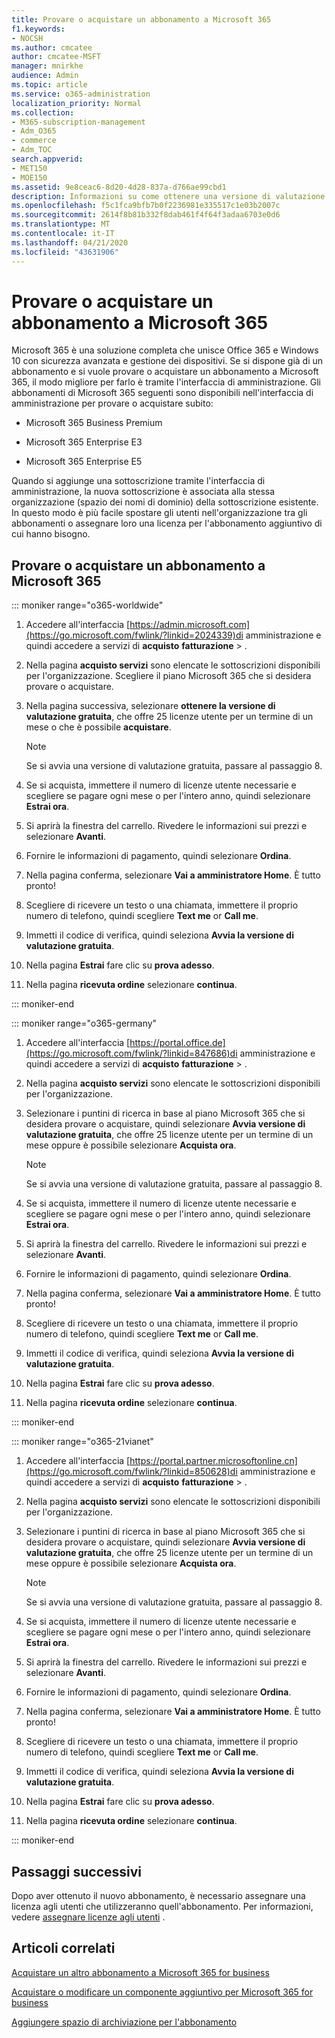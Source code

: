 ```yaml
---
title: Provare o acquistare un abbonamento a Microsoft 365
f1.keywords:
- NOCSH
ms.author: cmcatee
author: cmcatee-MSFT
manager: mnirkhe
audience: Admin
ms.topic: article
ms.service: o365-administration
localization_priority: Normal
ms.collection:
- M365-subscription-management
- Adm_O365
- commerce
- Adm_TOC
search.appverid:
- MET150
- MOE150
ms.assetid: 9e8ceac6-8d20-4d28-837a-d766ae99cbd1
description: Informazioni su come ottenere una versione di valutazione gratuita o su come acquistare un abbonamento a Microsoft 365.
ms.openlocfilehash: f5c1fca9bfb7b0f2236981e335517c1e03b2007c
ms.sourcegitcommit: 2614f8b81b332f8dab461f4f64f3adaa6703e0d6
ms.translationtype: MT
ms.contentlocale: it-IT
ms.lasthandoff: 04/21/2020
ms.locfileid: "43631906"
---
```

# <a name="try-or-buy-a-microsoft-365-subscription"></a>Provare o acquistare un abbonamento a Microsoft 365

Microsoft 365 è una soluzione completa che unisce Office 365 e Windows 10 con sicurezza avanzata e gestione dei dispositivi. Se si dispone già di un abbonamento e si vuole provare o acquistare un abbonamento a Microsoft 365, il modo migliore per farlo è tramite l'interfaccia di amministrazione. Gli abbonamenti di Microsoft 365 seguenti sono disponibili nell'interfaccia di amministrazione per provare o acquistare subito:
  
- Microsoft 365 Business Premium

- Microsoft 365 Enterprise E3

- Microsoft 365 Enterprise E5

Quando si aggiunge una sottoscrizione tramite l'interfaccia di amministrazione, la nuova sottoscrizione è associata alla stessa organizzazione (spazio dei nomi di dominio) della sottoscrizione esistente. In questo modo è più facile spostare gli utenti nell'organizzazione tra gli abbonamenti o assegnare loro una licenza per l'abbonamento aggiuntivo di cui hanno bisogno.
  
## <a name="try-or-buy-a-microsoft-365-subscription"></a>Provare o acquistare un abbonamento a Microsoft 365

::: moniker range="o365-worldwide"


1. Accedere all'interfaccia [https://admin.microsoft.com](https://go.microsoft.com/fwlink/?linkid=2024339)di amministrazione e quindi accedere a servizi di **acquisto** **fatturazione** \> .

2. Nella pagina **acquisto servizi** sono elencate le sottoscrizioni disponibili per l'organizzazione. Scegliere il piano Microsoft 365 che si desidera provare o acquistare.

3. Nella pagina successiva, selezionare **ottenere la versione di valutazione gratuita**, che offre 25 licenze utente per un termine di un mese o che è possibile **acquistare**.

    > [!NOTE]
    > Se si avvia una versione di valutazione gratuita, passare al passaggio 8.
  
4. Se si acquista, immettere il numero di licenze utente necessarie e scegliere se pagare ogni mese o per l'intero anno, quindi selezionare **Estrai ora**.

5. Si aprirà la finestra del carrello. Rivedere le informazioni sui prezzi e selezionare **Avanti**.

6. Fornire le informazioni di pagamento, quindi selezionare **Ordina**.

7. Nella pagina conferma, selezionare **Vai a amministratore Home**. È tutto pronto!

8. Scegliere di ricevere un testo o una chiamata, immettere il proprio numero di telefono, quindi scegliere **Text me** or **Call me**.

9. Immetti il codice di verifica, quindi seleziona **Avvia la versione di valutazione gratuita**.

10. Nella pagina **Estrai** fare clic su **prova adesso**.

11. Nella pagina **ricevuta ordine** selezionare **continua**.


::: moniker-end

::: moniker range="o365-germany"
1. Accedere all'interfaccia [https://portal.office.de](https://go.microsoft.com/fwlink/?linkid=847686)di amministrazione e quindi accedere a servizi di **acquisto** **fatturazione** \> .

2. Nella pagina **acquisto servizi** sono elencate le sottoscrizioni disponibili per l'organizzazione. 

3. Selezionare i puntini di ricerca in base al piano Microsoft 365 che si desidera provare o acquistare, quindi selezionare **Avvia versione di valutazione gratuita**, che offre 25 licenze utente per un termine di un mese oppure è possibile selezionare **Acquista ora**.

    > [!NOTE]
    > Se si avvia una versione di valutazione gratuita, passare al passaggio 8.
  
4. Se si acquista, immettere il numero di licenze utente necessarie e scegliere se pagare ogni mese o per l'intero anno, quindi selezionare **Estrai ora**.

5. Si aprirà la finestra del carrello. Rivedere le informazioni sui prezzi e selezionare **Avanti**.

6. Fornire le informazioni di pagamento, quindi selezionare **Ordina**.

7. Nella pagina conferma, selezionare **Vai a amministratore Home**. È tutto pronto!

8. Scegliere di ricevere un testo o una chiamata, immettere il proprio numero di telefono, quindi scegliere **Text me** or **Call me**.

9. Immetti il codice di verifica, quindi seleziona **Avvia la versione di valutazione gratuita**.

10. Nella pagina **Estrai** fare clic su **prova adesso**.

11. Nella pagina **ricevuta ordine** selezionare **continua**.

::: moniker-end

::: moniker range="o365-21vianet"
1. Accedere all'interfaccia [https://portal.partner.microsoftonline.cn](https://go.microsoft.com/fwlink/?linkid=850628)di amministrazione e quindi accedere a servizi di **acquisto** **fatturazione** \> .

2. Nella pagina **acquisto servizi** sono elencate le sottoscrizioni disponibili per l'organizzazione. 

3. Selezionare i puntini di ricerca in base al piano Microsoft 365 che si desidera provare o acquistare, quindi selezionare **Avvia versione di valutazione gratuita**, che offre 25 licenze utente per un termine di un mese oppure è possibile selezionare **Acquista ora**.

    > [!NOTE]
    > Se si avvia una versione di valutazione gratuita, passare al passaggio 8.
  
4. Se si acquista, immettere il numero di licenze utente necessarie e scegliere se pagare ogni mese o per l'intero anno, quindi selezionare **Estrai ora**.

5. Si aprirà la finestra del carrello. Rivedere le informazioni sui prezzi e selezionare **Avanti**.

6. Fornire le informazioni di pagamento, quindi selezionare **Ordina**.

7. Nella pagina conferma, selezionare **Vai a amministratore Home**. È tutto pronto!

8. Scegliere di ricevere un testo o una chiamata, immettere il proprio numero di telefono, quindi scegliere **Text me** or **Call me**.

9. Immetti il codice di verifica, quindi seleziona **Avvia la versione di valutazione gratuita**.

10. Nella pagina **Estrai** fare clic su **prova adesso**.

11. Nella pagina **ricevuta ordine** selezionare **continua**.

::: moniker-end


## <a name="next-steps"></a>Passaggi successivi

Dopo aver ottenuto il nuovo abbonamento, è necessario assegnare una licenza agli utenti che utilizzeranno quell'abbonamento. Per informazioni, vedere [assegnare licenze agli utenti](../admin/manage/assign-licenses-to-users.md) .

## <a name="related-articles"></a>Articoli correlati

[Acquistare un altro abbonamento a Microsoft 365 for business](buy-another-subscription.md)

[Acquistare o modificare un componente aggiuntivo per Microsoft 365 for business](buy-or-edit-an-add-on.md)

[Aggiungere spazio di archiviazione per l'abbonamento](add-storage-space.md)

